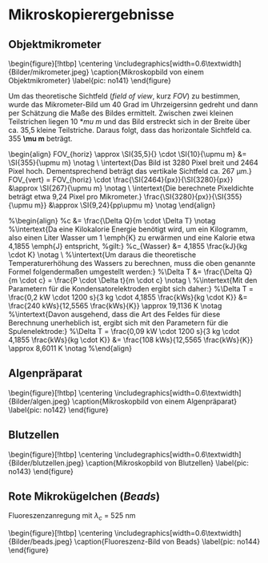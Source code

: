 # Mikroskopierergebnisse

## Objektmikrometer

\begin{figure}[!htbp]
\centering
\includegraphics[width=0.6\textwidth]{Bilder/mikrometer.jpeg}
\caption{Mikroskopbild von einem Objektmikrometer}
\label{pic: no141}
\end{figure}


Um das theoretische Sichtfeld (*field of view*, kurz *FOV*) zu bestimmen, wurde das Mikrometer-Bild um 40 Grad im Uhrzeigersinn gedreht und dann per Schätzung die Maße des Bildes ermittelt. Zwischen zwei kleinen Teilstrichen liegen 10 **mu m* und das Bild erstreckt sich in der Breite über ca. 35,5 kleine Teilstriche. Daraus folgt, dass das horizontale Sichtfeld ca. 355 **\mu m**  beträgt.

\begin{align}
FOV_{horiz} \approx \SI{35,5}{} \cdot \SI{10}{\upmu m} &= \SI{355}{\upmu m}  \notag \\
\intertext{Das Bild ist 3280 Pixel breit und 2464 Pixel hoch. Dementsprechend beträgt das vertikale Sichtfeld ca. 267 $\upmu$m.}
FOV_{vert} = FOV_{horiz} \cdot \frac{\SI{2464}{px}}{\SI{3280}{px}} &\approx \SI{267}{\upmu m} \notag \\
\intertext{Die berechnete Pixeldichte beträgt etwa 9,24 Pixel pro Mikrometer.}
\frac{\SI{3280}{px}}{\SI{355}{\upmu m}} &\approx \SI{9,24}{pp\upmu m} \notag
\end{align}

%\begin{align}
%c &= \frac{\Delta Q}{m \cdot \Delta T} \notag
%\intertext{Da eine Kilokalorie Energie benötigt wird, um ein Kilogramm, also einen Liter Wasser um 1 \emph{K} zu erwärmen und eine Kalorie etwa 4,1855 \emph{J} entspricht, %gilt:}
%c_{Wasser} &= 4,1855 \frac{kJ}{kg \cdot K} \notag \\
%\intertext{Um daraus die theoretische Temperaturerhöhung des Wassers zu berechnen, muss die oben genannte Formel folgendermaßen umgestellt werden:}
%\Delta T &= \frac{\Delta Q}{m \cdot c} = \frac{P \cdot \Delta t}{m \cdot c} \notag \\
%\intertext{Mit den Parametern für die Kondensatorelektroden ergibt sich daher:}
%\Delta T = \frac{0,2 kW \cdot 1200 s}{3 kg \cdot 4,1855 \frac{kWs}{kg \cdot K}} &= \frac{240 kWs}{12,5565 \frac{kWs}{K}} \approx 19,1136 K \notag
%\intertext{Davon ausgehend, dass die Art des Feldes für diese Berechnung unerheblich ist, ergibt sich mit den Parametern für die Spulenelektrode:}
%\Delta T = \frac{0,09 kW \cdot 1200 s}{3 kg \cdot 4,1855 \frac{kWs}{kg \cdot K}} &= \frac{108 kWs}{12,5565 \frac{kWs}{K}} \approx 8,6011 K \notag
%\end{align}


## Algenpräparat

\begin{figure}[!htbp]
\centering
\includegraphics[width=0.6\textwidth]{Bilder/algen.jpeg}
\caption{Mikroskopbild von einem Algenpräparat}
\label{pic: no142}
\end{figure}

## Blutzellen

\begin{figure}[!htbp]
\centering
\includegraphics[width=0.6\textwidth]{Bilder/blutzellen.jpeg}
\caption{Mikroskopbild von Blutzellen}
\label{pic: no143}
\end{figure}



## Rote Mikrokügelchen (*Beads*)
Fluoreszenzanregung mit $\lambda_{c}$ = 525 nm

\begin{figure}[!htbp]
\centering
\includegraphics[width=0.6\textwidth]{Bilder/beads.jpeg}
\caption{Fluoreszenz-Bild von Beads}
\label{pic: no144}
\end{figure}
